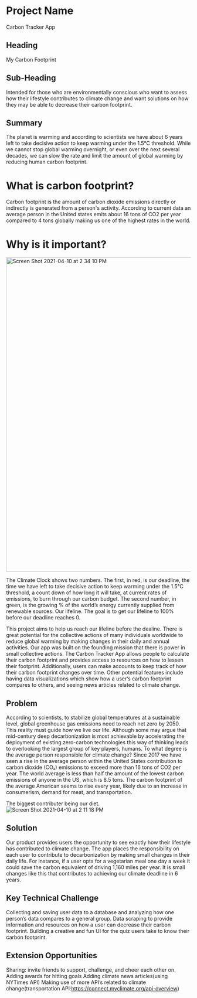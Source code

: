 # Project Name #
Carbon Tracker App

## Heading ##

My Carbon Footprint

## Sub-Heading ##

Intended for those who are environmentally conscious who want to assess how their lifestyle contributes to climate change and want solutions on how they may be able to decrease their carbon footprint.

## Summary ##

The planet is warming and according to scientists we have about 6 years left to take decisive action to keep warming under the 1.5°C threshold. While we cannot stop global warming overnight, or even over the next several decades, we can slow the rate and limit the amount of global warming by reducing human carbon footprint. 

# What is carbon footprint?

Carbon footprint is the amount of carbon dioxide emissions directly or indirectly is generated from a person's activity. According to current data an average person in the United states emits about 16 tons of CO2 per year compared to 4 tons globally making us one of the highest rates in the world. 

# Why is it important? 

<img width="859" alt="Screen Shot 2021-04-10 at 2 34 10 PM" src="https://user-images.githubusercontent.com/70560875/114281090-574dd080-9a0a-11eb-8754-03d7a7e170b6.png">

The Climate Clock shows two numbers. The first, in red, is our deadline, the time we have left to take decisive action to keep warming under the 1.5°C threshold, a count down of how long it will take, at current rates of emissions, to burn through our carbon budget. The second number, in green, is the growing % of the world’s energy currently supplied from renewable sources. Our lifeline. The goal is to get our lifeline to 100% before our deadline reaches 0.

This project aims to help us reach our lifeline before the dealine. There is great potential for the collective actions of many individuals worldwide to reduce global warming by making changes in their daily and annual activities. Our app was built on the founding mission that there is power in small collective actions. The Carbon Tracker App allows people to calculate their carbon footprint and provides access to resources on how to lessen their footprint. Additionally, users can make accounts to keep track of how their carbon footprint changes over time. Other potential features include having data visualizations which show how a user’s carbon footprint compares to others, and seeing news articles related to climate change. 

## Problem ##

According to scientists, to stabilize global temperatures at a sustainable level, global greenhouse gas emissions need to reach net zero by 2050. This reality must guide how we live our life. Although some may argue that mid-century deep decarbonization is most achievable by accelerating the deployment of existing zero-carbon technologies this way of thinking leads to overlooking the largest group of key players, humans. To what degree is the average person responsible for climate change? Since 2017 we have seen a rise in the average person within the United States contribution to carbon dioxide (CO₂) emissions to exceed more than 16 tons of CO2 per year. The world average is less than half the amount of the lowest carbon emissions of anyone in the US, which is 8.5 tons. The carbon footprint of the average American seems to rise every year, likely due to an increase in consumerism, demand for meat, and transportation.

The biggest contributer being our diet.
![Screen Shot 2021-04-10 at 2 11 18 PM](https://user-images.githubusercontent.com/70560875/114280325-bad5ff00-9a06-11eb-968d-63cee9c6ff4e.png)

## Solution ##

Our product provides users the opportunity to see exactly how their lifestyle has contributed to climate change. The app places the responsibility on each user to contribute to decarbonization by making small changes in their daily life. For instance, if a user opts for a vegetarian meal one day a week it could save the carbon equivalent of driving 1,160 miles per year. It is small changes like this that contributes to achieving our climate deadline in 6 years. 


## Key Technical Challenge ##

Collecting and saving user data to a database and analyzing how one person’s data compares to a general group. 
Data scraping to provide information and resources on how a user can decrease their carbon footprint.
Building a creative and fun UI for the quiz users take to know their carbon footprint.

## Extension Opportunities ##

Sharing: invite friends to support, challenge, and cheer each other on.
Adding awards for hitting goals
Adding climate news articles(using NYTimes API)
Making use of more API’s related to climate change(transportation API:https://connect.myclimate.org/api-overview)
